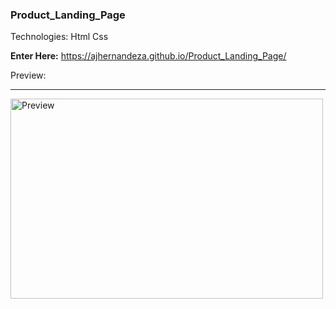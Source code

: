 ### Product_Landing_Page

Technologies: Html Css

 <strong>Enter Here:</strong> https://ajhernandeza.github.io/Product_Landing_Page/

Preview:
<hr>
<a href="https://ajhernandeza.github.io/Technical_Documentation_PagePassed/"><img alt="Preview" src="https://i.ibb.co/56XTQn7/Product-Landing-Page.png" width="500" height="320" /></a>
